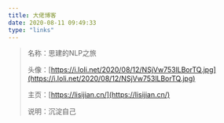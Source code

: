 ```yaml
---
title: 大佬博客
date: 2020-08-11 09:49:33
type: "links"
---
```




> 名称：思建的NLP之旅
>
> 头像：[https://i.loli.net/2020/08/12/NSjVw753lLBorTQ.jpg](https://i.loli.net/2020/08/12/NSjVw753lLBorTQ.jpg)
>
> 主页：[https://lisijian.cn/](https://lisijian.cn/)
>
> 说明：沉淀自己

